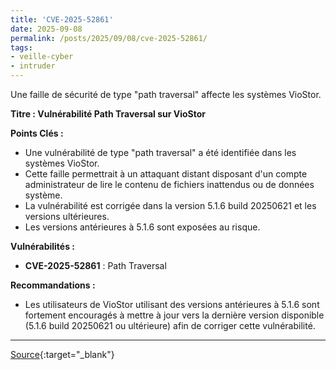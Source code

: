 ```yaml
---
title: 'CVE-2025-52861'
date: 2025-09-08
permalink: /posts/2025/09/08/cve-2025-52861/
tags:
- veille-cyber
- intruder
---
```

Une faille de sécurité de type "path traversal" affecte les systèmes VioStor.

**Titre : Vulnérabilité Path Traversal sur VioStor**

**Points Clés :**

*   Une vulnérabilité de type "path traversal" a été identifiée dans les systèmes VioStor.
*   Cette faille permettrait à un attaquant distant disposant d'un compte administrateur de lire le contenu de fichiers inattendus ou de données système.
*   La vulnérabilité est corrigée dans la version 5.1.6 build 20250621 et les versions ultérieures.
*   Les versions antérieures à 5.1.6 sont exposées au risque.

**Vulnérabilités :**

*   **CVE-2025-52861** : Path Traversal

**Recommandations :**

*   Les utilisateurs de VioStor utilisant des versions antérieures à 5.1.6 sont fortement encouragés à mettre à jour vers la dernière version disponible (5.1.6 build 20250621 ou ultérieure) afin de corriger cette vulnérabilité.

---
[Source](https://cvemon.intruder.io/cves/CVE-2025-52861){:target="_blank"}
